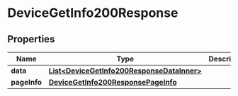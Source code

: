 

# DeviceGetInfo200Response


## Properties

| Name | Type | Description | Notes |
|------------ | ------------- | ------------- | -------------|
|**data** | [**List&lt;DeviceGetInfo200ResponseDataInner&gt;**](DeviceGetInfo200ResponseDataInner.md) |  |  [optional] |
|**pageInfo** | [**DeviceGetInfo200ResponsePageInfo**](DeviceGetInfo200ResponsePageInfo.md) |  |  [optional] |



